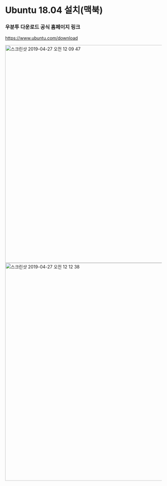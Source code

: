 # Ubuntu 18.04 설치(맥북)

### 우분투 다운로드 공식 홈페이지 링크

<https://www.ubuntu.com/download>

<img width="700" alt="스크린샷 2019-04-27 오전 12 09 47" src="https://user-images.githubusercontent.com/48082631/56817723-12fab180-6881-11e9-8fa8-91331be9668b.png">

<img width="700" alt="스크린샷 2019-04-27 오전 12 12 38" src="https://user-images.githubusercontent.com/48082631/56817818-40dff600-6881-11e9-8d41-0ccd42764f95.png">

